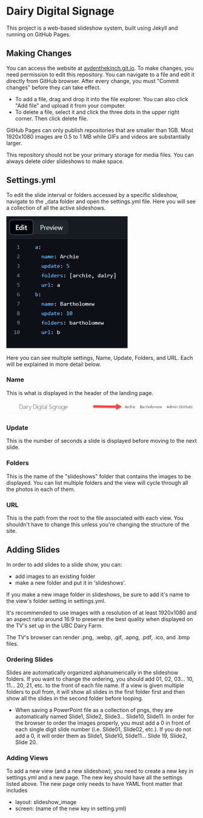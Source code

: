 # Dairy Digital Signage

This project is a web-based slideshow system, built using Jekyll and running on GitHub Pages.

## Making Changes

You can access the website at [aydenthekinch.git.io](https://aydenthekinch.github.io). To make changes, you need permission to edit this repository. You can navigate to a file and edit it directly from GitHub browser. After every change, you must "Commit changes" before they can take effect.

* To add a file, drag and drop it into the file explorer. You can also click "Add file" and upload it from your computer.
* To delete a file, select it and click the three dots in the upper right corner. Then click delete file. 

GitHub Pages can only publish repositories that are smaller than 1GB. Most 1920x1080 images are 0.5 to 1 MB while GIFs and videos are substantially larger. 

This repository should not be your primary storage for media files. You can always delete older slideshows to make space.

## Settings.yml

To edit the slide interval or folders accessed by a specific slideshow, navigate to the _data folder and open the settings.yml file. Here you will see a collection of all the active slideshows.

![settings example](/assets/images/settings_example.png)

Here you can see multiple settings, Name, Update, Folders, and URL. Each will be explained in more detail below. 

### Name
This is what is displayed in the header of the landing page.

![header example](/assets/images/name_header_example.png)

### Update
This is the number of seconds a slide is displayed before moving to the next slide.

### Folders
This is the name of the "slideshows" folder that contains the images to be displayed. You can list multiple folders and the view will cycle through all the photos in each of them.

### URL
This is the path from the root to the file associated with each view. You shouldn't have to change this unless you're changing the structure of the site.

## Adding Slides

In order to add slides to a slide show, you can:
* add images to an existing folder
* make a new folder and put it in 'slideshows'.

If you make a new image folder in slideshows, be sure to add it's name to the view's folder setting in settings.yml.

It's recommended to use images with a resolution of at least 1920x1080 and an aspect ratio around 16:9 to preserve the best quality when displayed on the TV's set up in the UBC Dairy Farm. 

The TV's browser can render .png, .webp, .gif, .apng, .pdf, .ico, and .bmp files. 

### Ordering Slides

Slides are automatically organized alphanumerically in the slideshow folders. If you want to change the ordering, you should add 01, 02, 03... 10, 11... 20, 21, etc. to the front of each file name. If a view is given multiple folders to pull from, it will show all slides in the first folder first and then show all the slides in the second folder before looping. 

- When saving a PowerPoint file as a collection of pngs, they are automatically named Slide1, Slide2, Slide3... Slide10, Slide11. In order for the browser to order the images properly, you must add a 0 in front of each single digit slide number (i.e. Slide01, Slide02, etc.). If you do not add a 0, it will order them as Slide1, Slide10, Slide11... Slide 19, Slide2, Slide 20.

### Adding Views

To add a new view (and a new slideshow), you need to create a new key in settings.yml and a new page. The new key should have all the settings listed above.
The new page only needs to have YAML front matter that includes
- layout: slideshow_image
- screen: (name of the new key in setting.yml)

